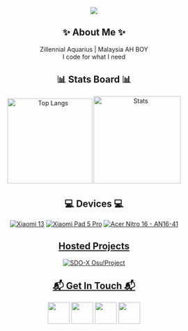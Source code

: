 <div align="center">
  <img src="https://capsule-render.vercel.app/api?text=Greetings%20Stranger!&fontSize=36&&desc=陌生人你好呀~!&descSize=16&animation=twinkling&type=blur&color=gradient&height=292"/></p>
  <h2>✨ About Me ✨</h2>
    Zillennial Aquarius | Malaysia AH BOY <br/>
    I code for what I need
  
  <h2>📊 Stats Board 📊</h2>
    <img src="https://github-readme-stats.vercel.app/api/top-langs/?username=TatshSiow&layout=donut&theme=tokyonight" alt="Top Langs" height="195"/>
    <img src="https://github-readme-stats.vercel.app/api?username=TatshSiow&show_icons=true&theme=tokyonight" alt="Stats" height="200"/>


  <h2>💻 Devices 💻</h2>
  
  [![Xiaomi 13](https://img.shields.io/badge/Xiaomi-Xiaomi_13-FF6900?style=for-the-badge&logo=Xiaomi&logoColor=FF6900)](https://www.gsmarena.com/xiaomi_13-12013.php)
  [![Xiaomi Pad 5 Pro](https://img.shields.io/badge/Xiaomi-Xiaomi_Pad_5_Pro-FF6900?style=for-the-badge&logo=Xiaomi&logoColor=FF6900)](https://www.gsmarena.com/xiaomi_pad_5_pro-11043.php)
  [![Acer Nitro 16 - AN16-41](https://img.shields.io/badge/Nitro_16-AN_16_41-83B81A?style=for-the-badge&logo=Acer&logoColor=83B81A)](https://store.acer.com/en-gb/acer-acer-nitro-16-gaming-laptop-an16-41-black-nh-qkdek-005)

  <h2><a href="https://sites.google.com/view/sdo-x-global-fansite/downloads/fanmade-games/sdo-x-osu-project">Hosted Projects</a></h2>
  
  <a href="https://sites.google.com/view/sdo-x-global-fansite/downloads/fanmade-games/sdo-x-osu-project">![SDO-X Osu!Project](https://github.com/user-attachments/assets/e51afa64-869b-48aa-a39d-fff71bfab467)</h2>


    
  <h2>📬 Get In Touch 📬</h2>
  <p align="center">
    <a href="https://www.instagram.com/tatsh.siow/" ><img height="50" src="https://www.vectorlogo.zone/logos/instagram/instagram-tile.svg"/></a>
    <a href="https://www.youtube.com/@tatshsiow/" ><img height="50" src="https://www.vectorlogo.zone/logos/youtube/youtube-tile.svg"/></a>
    <a href="https://discord.com/users/tatsh.siow" ><img height="50" src="https://www.vectorlogo.zone/logos/discord/discord-tile.svg"/></a>
    <a href="https://t.me/TatshSecretCave" ><img height="50" src="https://www.vectorlogo.zone/logos/telegram/telegram-tile.svg"/></a>
  </p>
</div>
